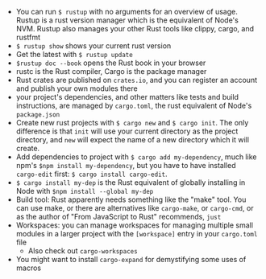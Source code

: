 - You can run `$ rustup` with no arguments for an overview of usage. Rustup is a rust version manager which is the equivalent of Node's NVM. Rustup also manages your other Rust tools like clippy, cargo, and rustfmt
- `$ rustup show` shows your current rust version
- Get the latest with `$ rustup update`
- `$rustup doc --book` opens the Rust book in your browser
- rustc is the Rust compiler, Cargo is the package manager
- Rust crates are published on `crates.io`, and you can register an account and publish your own modules there
- your project's dependencies, and other matters like tests and build instructions, are managed by `cargo.toml`, the rust equivalent of Node's `package.json`
- Create new rust projects with `$ cargo new` and `$ cargo init`. The only difference is that `init` will use your current directory as the project directory, and `new` will expect the name of a new directory which it will create.
- Add dependencies to project with `$ cargo add my-dependency`, much like npm's `$npm install my-dependency`, but you have to have installed `cargo-edit` first: `$ cargo install cargo-edit`.
- `$ cargo install my-dep` is the Rust equivalent of globally installing in Node with `$npm install --global my-dep`
- Build tool: Rust apparently needs something like the "make" tool. You can use make, or there are alternatives like `cargo-make`, or `cargo-cmd`, or as the author of "From JavaScript to Rust" recommends, `just`
- Workspaces: you can manage workspaces for managing multiple small modules in a larger project with the `[workspace]` entry in your `cargo.toml` file
    - Also check out `cargo-workspaces`
- You might want to install `cargo-expand` for demystifying some uses of macros
